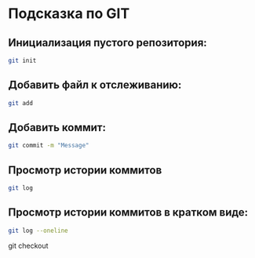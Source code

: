 # Подсказка по GIT

## Инициализация пустого репозитория:
```sh
git init
```

## Добавить файл к отслеживанию:
```sh
git add
```
## Добавить коммит:
```sh
git commit -m "Message"
```
## Просмотр истории коммитов
```sh
git log
```
## Просмотр истории коммитов в кратком виде:
```sh
git log --oneline
```

git checkout